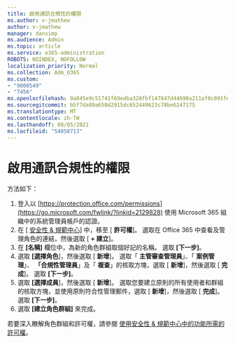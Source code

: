 ```yaml
---
title: 啟用通訊合規性的權限
ms.author: v-jmathew
author: v-jmathew
manager: dansimp
ms.audience: Admin
ms.topic: article
ms.service: o365-administration
ROBOTS: NOINDEX, NOFOLLOW
localization_priority: Normal
ms.collection: Adm_O365
ms.custom:
- "9000549"
- "7456"
ms.openlocfilehash: 9a845e9c51741f69edba328fbf147847d44690a211af0c091fe29733414f771b
ms.sourcegitcommit: b5f7da89a650d2915dc652449623c78be6247175
ms.translationtype: MT
ms.contentlocale: zh-TW
ms.lasthandoff: 08/05/2021
ms.locfileid: "54058713"
---
```

# <a name="enable-permissions-for-communication-compliance"></a>啟用通訊合規性的權限

方法如下：

1. 登入以 [https://protection.office.com/permissions](https://go.microsoft.com/fwlink/?linkid=2129828) 使用 Microsoft 365 組織中的系統管理員帳戶的認證。
2. 在 [ [安全性 & 規範中心](https://go.microsoft.com/fwlink/?linkid=2101341)] 中，移至 [ **許可權**]。 選取在 Office 365 中查看及管理角色的連結，然後選取 [ **\+ 建立**]。
3. 在 **[名稱]** 欄位中，為新的角色群組取個好記的名稱。 選取 **[下一步]**。
4. 選取 **[選擇角色**]，然後選取 [ **新增**]。 選取「 **主管審查管理員**」、「 **案例管理**」、 **「合規性管理員**」及「 **複查**」的核取方塊，選取 [ **新增**]，然後選取 [ **完成**]。 選取 **[下一步]**。
5. 選取 **[選擇成員**]，然後選取 [ **新增**]。 選取您要建立原則的所有使用者和群組的核取方塊，並使用原則符合性管理郵件，選取 [ **新增**]，然後選取 [ **完成**]。 選取 **[下一步]**。
6. 選取 **[建立角色群組]** 來完成。

若要深入瞭解角色群組和許可權，請參閱 [使用安全性 & 規範中心中的功能所需的許可權](https://go.microsoft.com/fwlink/?linkid=2114184)。
